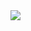 <img src="https://github.com/musauyumaz/CSharp/blob/main/Gen%C3%A7ay%20Y%C4%B1ld%C4%B1z/A%E2%80%99dan%20Z%E2%80%99ye%20Temel%20C%23%2010%20Programlama%20E%C4%9Fitimi/144)%20Ak%C4%B1%C5%9F%20Kontrol%20Mekanizmalar%C4%B1%20-%20if%20Else%20if%20Yap%C4%B1s%C4%B1/Ekran%20g%C3%B6r%C3%BCnt%C3%BCs%C3%BC%202022-08-19%20185638.png" width="auto">
